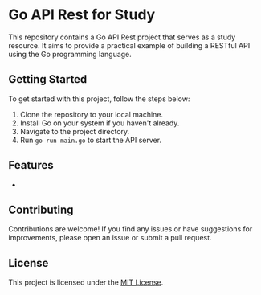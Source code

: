 # Go API Rest for Study

This repository contains a Go API Rest project that serves as a study resource. It aims to provide a practical example of building a RESTful API using the Go programming language.

## Getting Started

To get started with this project, follow the steps below:

1. Clone the repository to your local machine.
2. Install Go on your system if you haven't already.
3. Navigate to the project directory.
4. Run `go run main.go` to start the API server.

## Features

- 

## Contributing

Contributions are welcome! If you find any issues or have suggestions for improvements, please open an issue or submit a pull request.

## License

This project is licensed under the [MIT License](LICENSE).
